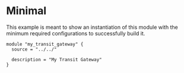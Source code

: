 # Minimal

This example is meant to show an instantiation of this module with the minimum required configurations to successfully build it.

```hcl
module "my_transit_gateway" {
  source = "../../"

  description = "My Transit Gateway"
}
```
